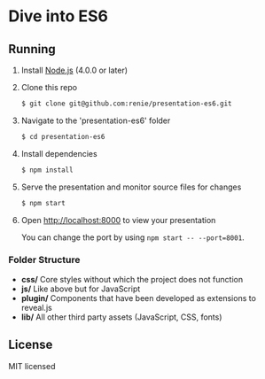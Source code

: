 # Dive into ES6

## Running

1. Install [Node.js](http://nodejs.org/) (4.0.0 or later)

2. Clone this repo
   ```sh
   $ git clone git@github.com:renie/presentation-es6.git
   ```

1. Navigate to the 'presentation-es6' folder
   ```sh
   $ cd presentation-es6
   ```

1. Install dependencies
   ```sh
   $ npm install
   ```

1. Serve the presentation and monitor source files for changes
   ```sh
   $ npm start
   ```

1. Open <http://localhost:8000> to view your presentation

   You can change the port by using `npm start -- --port=8001`.


### Folder Structure
- **css/** Core styles without which the project does not function
- **js/** Like above but for JavaScript
- **plugin/** Components that have been developed as extensions to reveal.js
- **lib/** All other third party assets (JavaScript, CSS, fonts)


## License

MIT licensed